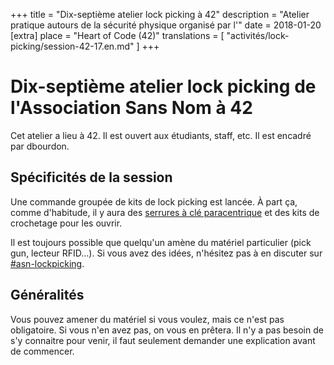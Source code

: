 +++
title = "Dix-septième atelier lock picking à 42"
description = "Atelier pratique autours de la sécurité physique organisé par l'"
date = 2018-01-20
[extra]
place = "Heart of Code (42)"
translations = [
    "activités/lock-picking/session-42-17.en.md"
]
+++

# Dix-septième atelier lock picking de l'Association Sans Nom à 42

Cet atelier a lieu à 42. Il est ouvert aux étudiants, staff, etc.
Il est encadré par dbourdon.

## Spécificités de la session

Une commande groupée de kits de lock picking est lancée.
À part ça, comme d'habitude, il y aura des [serrures à clé
paracentrique](@/documentation/lock_picking/paracentrique/index.fr.md) et des
kits de crochetage pour les ouvrir.

Il est toujours possible que quelqu'un amène du matériel particulier (pick gun,
lecteur RFID…).
Si vous avez des idées, n'hésitez pas à en discuter sur <a href="
{{ slack42(channel=asn-lockpicking) }}">#asn-lockpicking</a>.

## Généralités

Vous pouvez amener du matériel si vous voulez, mais ce n'est pas obligatoire.
Si vous n'en avez pas, on vous en prêtera.
Il n'y a pas besoin de s'y connaitre pour venir, il faut seulement demander une
explication avant de commencer.
